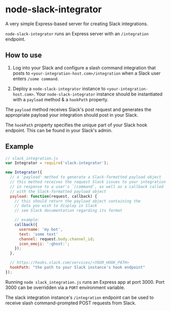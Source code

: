 # node-slack-integrator

A very simple Express-based server for creating Slack integrations.

`node-slack-integrator` runs an Express server with an `/integration` endpoint.

## How to use

1. Log into your Slack and configure a slash command integration that posts to `<your-integration-host.com>/integration` when a Slack user enters `/some command`.

2. Deploy a `node-slack-integrator` instance to `<your-integration-host.com>`. Your `node-slack-integrator` instance should be instantiated with a `payload` method & a `hookPath` property.

The `payload` method receives Slack's post request and generates the appropriate payload your integration should post in your Slack.

The `hookPath` property specifies the unique part of your Slack hook endpoint. This can be found in your Slack's admin.

## Example

```javascript
// slack_integration.js
var Integrator = require('slack-integrator');

new Integrator({
  // a 'payload' method to generate a Slack-formatted payload object
  // this method receives the request Slack issues to your integration
  // in response to a user's `/command`, as well as a callback called
  // with the Slack-formatted payload object
  payload: function(request, callback) {
    // this should return the payload object containing the
    // data you wish to display in Slack
    // see Slack documentation regarding its format

    // example:
    callback({
      username: 'my bot',
      text: 'some text'
      channel: request.body.channel_id;
      icon_emoji: ':ghost:';
    });
  },

  // https://hooks.slack.com/services/<YOUR_HOOK_PATH>
  hookPath: "the path to your Slack instance's hook endpoint"
});
```

Running `node slack_integration.js` runs an Express app at port 3000. Port 3000 can be overridden via a `PORT` environment variable.

The slack integration instance's `/integration` endpoint can be used to receive slash command-prompted POST requests from Slack.

